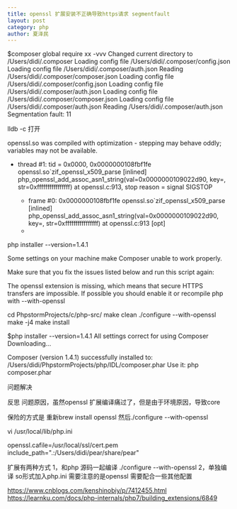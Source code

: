 ```yaml
---
title: openssl 扩展安装不正确导致https请求 segmentfault
layout: post
category: php
author: 夏泽民
---
```

$composer global require xx -vvv
Changed current directory to /Users/didi/.composer
Loading config file /Users/didi/.composer/config.json
Loading config file /Users/didi/.composer/auth.json
Reading /Users/didi/.composer/composer.json
Loading config file /Users/didi/.composer/config.json
Loading config file /Users/didi/.composer/auth.json
Loading config file /Users/didi/.composer/composer.json
Loading config file /Users/didi/.composer/auth.json
Reading /Users/didi/.composer/auth.json
Segmentation fault: 11


lldb -c 打开

openssl.so was compiled with optimization - stepping may behave oddly; variables may not be available.
* thread #1: tid = 0x0000, 0x0000000108fbf1fe openssl.so`zif_openssl_x509_parse [inlined] php_openssl_add_assoc_asn1_string(val=0x0000000109022d90, key=<unavailable>, str=0xffffffffffffffff) at openssl.c:913, stop reason = signal SIGSTOP
  * frame #0: 0x0000000108fbf1fe openssl.so`zif_openssl_x509_parse [inlined] php_openssl_add_assoc_asn1_string(val=0x0000000109022d90, key=<unavailable>, str=0xffffffffffffffff) at openssl.c:913 [opt]
  * 


php installer --version=1.4.1

Some settings on your machine make Composer unable to work properly.

Make sure that you fix the issues listed below and run this script again:

The openssl extension is missing, which means that secure HTTPS transfers are impossible.
If possible you should enable it or recompile php with --with-openssl

  cd PhpstormProjects/c/php-src/
  make clean
  ./configure --with-openssl
  make -j4
  make install
  
 
 $php installer --version=1.4.1
All settings correct for using Composer
Downloading...

Composer (version 1.4.1) successfully installed to: /Users/didi/PhpstormProjects/php/IDL/composer.phar
Use it: php composer.phar

问题解决

<!-- more -->
反思
问题原因，虽然openssl 扩展编译痛过了，但是由于环境原因，导致core

保险的方式是
重新brew install openssl
然后./configure --with-openssl

vi  /usr/local/lib/php.ini

openssl.cafile=/usr/local/ssl/cert.pem
include_path=".:/Users/didi/pear/share/pear"


扩展有两种方式
1，和php 源码一起编译
./configure --with-openssl
2，单独编译
so形式加入php.ini
需要注意的是openssl 需要配合一些其他配置

https://www.cnblogs.com/kenshinobiy/p/7412455.html
https://learnku.com/docs/php-internals/php7/building_extensions/6849